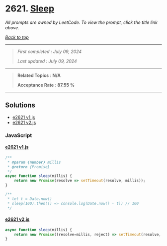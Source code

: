 # 2621. [Sleep](<https://leetcode.com/problems/sleep>)

*All prompts are owned by LeetCode. To view the prompt, click the title link above.*

*[Back to top](<../README.md>)*

------

> *First completed : July 09, 2024*
>
> *Last updated : July 09, 2024*

------

> **Related Topics** : **N/A**
>
> **Acceptance Rate** : **87.55 %**

------

## Solutions

- [e2621 v1.js](<../my-submissions/e2621 v1.js>)
- [e2621 v2.js](<../my-submissions/e2621 v2.js>)
### JavaScript
#### [e2621 v1.js](<../my-submissions/e2621 v1.js>)
```JavaScript
/**
 * @param {number} millis
 * @return {Promise}
 */
async function sleep(millis) {
    return new Promise(resolve => setTimeout(resolve, millis));
}

/** 
 * let t = Date.now()
 * sleep(100).then(() => console.log(Date.now() - t)) // 100
 */
```

#### [e2621 v2.js](<../my-submissions/e2621 v2.js>)
```JavaScript
async function sleep(millis) {
    return new Promise((resolve=millis, reject) => setTimeout(resolve, millis));
}
```


